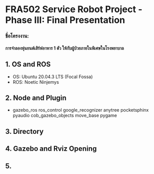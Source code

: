 # FRA502 Service Robot Project - Phase III: Final Presentation
### **ชื่อโครงงาน:**

#### การจำลองหุ่นยนต์เสิร์ฟอาหาร 1 ตัว ให้กับผู้ป่วยภายในพิเศษในโรงพยาบาล
## 1. OS and ROS
* OS: Ubuntu 20.04.3 LTS (Focal Fossa)
* ROS: Noetic Ninjemys
## 2. Node and Plugin
* gazebo_ros
ros_control
google_recognizer
anytree
pocketsphinx
pyaudio
cob_gazebo_objects
move_base
pygame
## 3. Directory
## 4. Gazebo and Rviz Opening
## 5.
